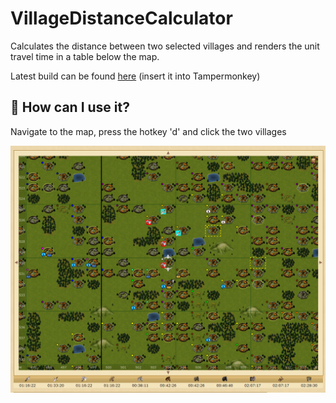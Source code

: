 # VillageDistanceCalculator

Calculates the distance between two selected villages and renders the unit travel time in a table below the map.

Latest build can be found [here](https://github.com/LegendaryB/tw-userscripts/tree/main/dist/VillageDistanceCalculator/VillageDistanceCalculator.user.js) (insert it into Tampermonkey)

## 🚀 How can I use it?
Navigate to the map, press the hotkey 'd' and click the two villages

![image info](./assets/screenshot.png)